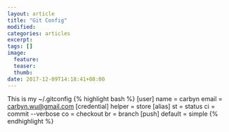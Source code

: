 ```yaml
---
layout: article
title: "Git Config"
modified:
categories: articles
excerpt:
tags: []
image:
  feature:
  teaser:
  thumb:
date: 2017-12-09T14:18:41+08:00
---
```


This is my ~/.gitconfig
{% highlight bash %}
[user]
	  name = carbyn
	  email = carbyn.wu@gmail.com
[credential]
	  helper = store
[alias]
	  st = status
	  ci = commit --verbose
	  co = checkout
    br = branch
[push]
	  default = simple
{% endhighlight %}
